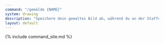 ```yaml
---
command: "/gemälde {NAME}"
system: drawing
description: "Speichere dein gemaltes Bild ab, während du an der Staffelei sitzt."
layout: default
---
```

{% include command_site.md %}
